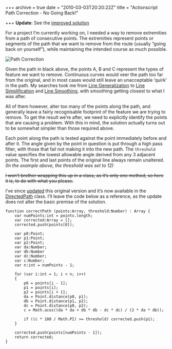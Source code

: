 +++
archive = true
date = "2010-03-03T20:20:22Z"
title = "Actionscript Path Correction - No Going Back!"

+++
**Update**: See the [improved solution](http://blog.duncanhall.net/2010/03/actionscript-path-correction-part-2/)

For a project I’m currently working on, I needed a way to remove extremities from a path of consecutive points. The extremities represent points or segments of the path that we want to remove from the route (usually “going back on yourself”), while maintaining the intended course as much possible.

![Path Correction](/content/images/2015/02/PathCorrect1.png)

Given the path in black above, the points A, B and C represent the types of feature we want to remove. Continuous curves would veer the path too far from the original, and in most cases would still leave an unacceptable ‘quirk’ in the path. My searches took me from [Line Generalization](http://www.lostinactionscript.com/blog/index.php/2007/07/11/douglas-peuker-line-generalization/) to [Line Simplification](http://www.geom.unimelb.edu.au/gisweb/LGmodule/LGSimplification.htm) and [Line Smoothing](http://www.geom.unimelb.edu.au/gisweb/LGmodule/LGSmoothing.htm), with smoothing getting closest to what I was after.

All of them however, alter too many of the points along the path, and generally leave a fairly recognisable footprint of the feature we are trying to remove. To get the result we’re after, we need to explicitly identify the points that are causing a problem. With this in mind, the solution actually turns out to be somewhat simpler than those required above.

<div class="efe-flash" id="efe-swf-5"></div>

Each point along the path is tested against the point immediately before and after it. The angle given by the point in question is put through a high pass filter, with those that fail not making it into the new path. The `threshold` value specifies the lowest allowable angle derived from any 3 adjacent points. The first and last points of the original line always remain unaltered. *(In the example above, the threshold was set to 12)*

<del datetime="2010-03-07T12:10:49+00:00">I won’t brother wrapping this up in a class, as it’s only one method, so here it is, to do with what you please. </del>  

I’ve since [updated](http://blog.duncanhall.net/2010/03/actionscript-path-correction-part-2/) this original version and it’s now available in the [DirectedPath](http://code.google.com/p/duncanhall-lib/source/browse/trunk/net/duncanhall/geom/DirectedPath.as) class. I’ll leave the code below as a reference, as the update does not alter the basic premise of the solution.

    function correctPath (points:Array, threshold:Number) : Array {
        var numPoints:int = points.length;
        var corrected:Array = [];
        corrected.push(points[0]);

        var p0:Point;
        var p1:Point;
        var p2:Point;
        var da:Number;
        var db:Number
        var dc:Number;
        var c:Number;
        var n:int = numPoints - 1;

        for (var i:int = 1; i < n; i++)
        {
            p0 = points[i - 1];
            p1 = points[i];
            p2 = points[i + 1];
            da = Point.distance(p0, p1);
            db = Point.distance(p1, p2);
            dc = Point.distance(p0, p2);
            c = Math.acos((da * da + db * db - dc * dc) / (2 * da * db));

            if ((c * 180 / Math.PI) >= threshold) corrected.push(p1);
        }

        corrected.push(points[numPoints - 1]);
        return corrected;
    }